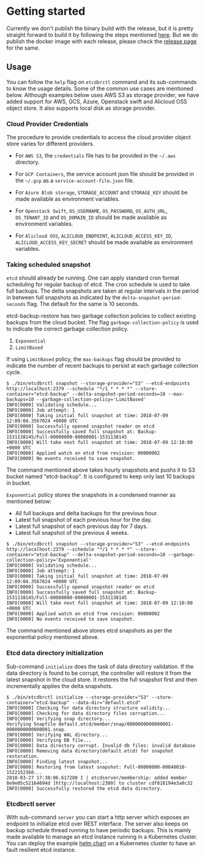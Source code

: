 # Getting started

Currently we don't publish the binary build with the release, but it is pretty straight forward to build it by following the steps mentioned [here](../development/local_setup.md#build). But we do publish the docker image with each release, please check the [release page](https://github.com/gardener/etcd-backup-restore/releases) for the same.

## Usage

You can follow the `help` flag on `etcdbrctl` command and its sub-commands to know the usage details. Some of the common use cases are mentioned below. Although examples below uses AWS S3 as storage provider, we have added support for AWS, GCS, Azure, Openstack swift and Alicloud OSS object store. It also supports local disk as storage provider.

### Cloud Provider Credentials

The procedure to provide credentials to access the cloud provider object store varies for different providers.

* For `AWS S3`, the `credentials` file has to be provided in the `~/.aws` directory.

* For `GCP Containers`, the service account json file should be provided in the `~/.gcp` as a `service-account-file.json` file.

* For `Azure Blob storage`, `STORAGE_ACCOUNT` and `STORAGE_KEY` should be made available as environment variables.

* For `Openstack Swift`, `OS_USERNAME`, `OS_PASSWORD`, `OS_AUTH_URL`, `OS_TENANT_ID` and `OS_DOMAIN_ID` should be made available as environment variables.

* For `Alicloud OSS`, `ALICLOUD_ENDPOINT`, `ALICLOUD_ACCESS_KEY_ID`, `ALICLOUD_ACCESS_KEY_SECRET` should be made available as environment variables.

### Taking scheduled snapshot

`etcd` should already be running. One can apply standard cron format scheduling for regular backup of etcd. The cron schedule is used to take full backups. The delta snapshots are taken at regular intervals in the period in between full snapshots as indicated by the `delta-snapshot-period-seconds` flag. The default for the same is 10 seconds.

etcd-backup-restore has two garbage collection policies to collect existing backups from the cloud bucket. The flag `garbage-collection-policy` is used to indicate the correct garbage collection policy.
1. `Exponential`
1. `LimitBased`

If using `LimitBased` policy, the `max-backups` flag should be provided to indicate the number of recent backups to persist at each garbage collection cycle.

```console
$ ./bin/etcdbrctl snapshot --storage-provider="S3" --etcd-endpoints http://localhost:2379 --schedule "*/1 * * * *" --store-container="etcd-backup" --delta-snapshot-period-seconds=10 --max-backups=10 --garbage-collection-policy='LimitBased'
INFO[0000] Validating schedule...
INFO[0000] Job attempt: 1
INFO[0000] Taking initial full snapshot at time: 2018-07-09 12:09:04.3567024 +0000 UTC
INFO[0000] Successfully opened snapshot reader on etcd
INFO[0000] Successfully saved full snapshot at: Backup-1531138145/Full-00000000-00000001-1531138145
INFO[0000] Will take next full snapshot at time: 2018-07-09 12:10:00 +0000 UTC
INFO[0000] Applied watch on etcd from revision: 00000002
INFO[0000] No events received to save snapshot.
```

The command mentioned above takes hourly snapshots and pushs it to S3 bucket named "etcd-backup". It is configured to keep only last 10 backups in bucket.

`Exponential` policy stores the snapshots in a condensed manner as mentioned below:
- All full backups and delta backups for the previous hour.
- Latest full snapshot of each previous hour for the day.
- Latest full snapshot of each previous day for 7 days.
- Latest full snapshot of the previous 4 weeks.

```console
$ ./bin/etcdbrctl snapshot --storage-provider="S3" --etcd-endpoints http://localhost:2379 --schedule "*/1 * * * *" --store-container="etcd-backup" --delta-snapshot-period-seconds=10 --garbage-collection-policy='Exponential'
INFO[0000] Validating schedule...
INFO[0000] Job attempt: 1
INFO[0000] Taking initial full snapshot at time: 2018-07-09 12:09:04.3567024 +0000 UTC
INFO[0000] Successfully opened snapshot reader on etcd
INFO[0000] Successfully saved full snapshot at: Backup-1531138145/Full-00000000-00000001-1531138145
INFO[0000] Will take next full snapshot at time: 2018-07-09 12:10:00 +0000 UTC
INFO[0000] Applied watch on etcd from revision: 00000002
INFO[0000] No events received to save snapshot.
```

The command mentioned above stores etcd snapshots as per the exponential policy mentioned above.

### Etcd data directory initialization

Sub-command `initialize` does the task of data directory validation. If the data directory is found to be corrupt, the controller will restore it from the latest snapshot in the cloud store. It restores the full snapshot first and then incrementally applies the delta snapshots.

```console
$ ./bin/etcdbrctl initialize --storage-provider="S3" --store-container="etcd-backup" --data-dir="default.etcd"
INFO[0000] Checking for data directory structure validity...
INFO[0000] Checking for data directory files corruption...
INFO[0000] Verifying snap directory...
Verifying Snapfile default.etcd/member/snap/0000000000000001-0000000000000001.snap.
INFO[0000] Verifying WAL directory...
INFO[0000] Verifying DB file...
INFO[0000] Data directory corrupt. Invalid db files: invalid database
INFO[0000] Removing data directory(default.etcd) for snapshot restoration.
INFO[0000] Finding latest snapshot...
INFO[0000] Restoring from latest snapshot: Full-00000000-00040010-1522152360...
2018-03-27 17:38:06.617280 I | etcdserver/membership: added member 8e9e05c52164694d [http://localhost:2380] to cluster cdf818194e3a8c32
INFO[0000] Successfully restored the etcd data directory.
```

### Etcdbrctl server

With sub-command `server` you can start a http server which exposes an endpoint to initialize etcd over REST interface. The server also keeps on backup schedule thread running to have periodic backups. This is mainly made available to manage an etcd instance running in a Kubernetes cluster. You can deploy the example [helm chart](../../chart/etcd-backup-restore) on a Kubernetes cluster to have an fault resilient etcd instance.
